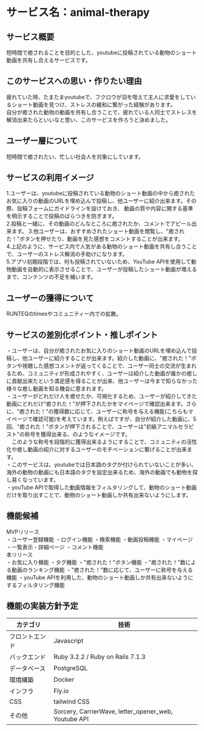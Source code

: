 # サービス名：animal-therapy
## サービス概要
短時間で癒されることを目的とした、youtubeに投稿されている動物のショート動画を共有し合えるサービスです。<br>
## このサービスへの思い・作りたい理由
疲れていた時、たまたまyoutubeで、フクロウが羽を咥えて主人に求愛をしているショート動画を見つけ、ストレスの緩和に繋がった経験があります。<br>
自分が癒された動物の動画を共有し合うことで、疲れている人同士でストレスを解消出来たらといいなと思い、このサービスを作ろうと決めました。<br>
## ユーザー層について
短時間で癒されたい、忙しい社会人を対象にしています。
## サービスの利用イメージ
1.ユーザーは、youtubeに投稿されている動物のショート動画の中から癒されたお気に入りの動画のURLを埋め込んで投稿し、他ユーザーに紹介出来ます。その際、投稿フォームにガイドラインを設けておき、
動画の質や内容に関する基準を明示することで投稿のばらつきを防ぎます。<br>
2.投稿と一緒に、その動画のどんなところに癒されたか、コメントでアピール出来ます。
3.他ユーザーは、おすすめされたショート動画を閲覧し、"癒された！"ボタンを押せたり、動画を見た感想をコメントすることが出来ます。<br>
4.上記のように、サービス内で人気がある動物のショート動画を共有し合うことで、ユーザーのストレス解消の手助けになります。<br>
5.アプリ初期段階では、何も投稿されていないため、YouTube APIを使用して動物動画を自動的に表示させることで、ユーザーが投稿したショート動画が増えるまで、コンテンツの不足を補います。<br>
## ユーザーの獲得について
RUNTEQのtimesやコミュニティー内での拡散。
## サービスの差別化ポイント・推しポイント
・ユーザーは、自分が癒されたお気に入りのショート動画のURLを埋め込んで投稿し、他ユーザーに紹介することが出来ます。紹介した動画に、"癒された！"ボタンや視聴した感想コメントが返ってくることで、ユーザー同士の交流が生まれるため、コミュニティが形成されやすく、ユーザーは紹介した動画が誰かの癒しに貢献出来たという満足感を得ることが出来、他ユーザーは今まで知らなかった様々な癒し動画を知る機会に恵まれます。<br>
・ユーザーがどれだけ人を癒せたか、可視化するため、ユーザーが紹介してきた動画にどれだけ"癒された！"が押下されたかをマイページで確認出来ます。さらに、"癒された！"の獲得数に応じて、ユーザーに称号を与える機能(こちらもマイページで確認可能)を考えています。例えばですが、自分が紹介した動画に、5回、"癒された！"ボタンが押下されることで、ユーザーは"初級アニマルセラピスト"の称号を獲得出来る、のようなイメージです。<br>
　このような称号を段階的に獲得出来るようにすることで、コミュニティの活性化や癒し動画の紹介に対するユーザーのモチベーションに繋げることが出来ます。<br>
・このサービスは、youtubeでは日本語のタグが付けられていないことが多い、海外の動物の動画にも日本語のタグを設定出来るため、海外の動画でも動物を探し易くなっています。<br>
・youTube APIで取得した動画情報をフィルタリングして、動物のショート動画だけを取り出すことで、動物のショート動画しか共有出来ないようにします。 <br>
## 機能候補
MVPリリース<br>
・ユーザー登録機能
・ログイン機能
・検索機能
・動画投稿機能
・マイページ
・一覧表示・詳細ページ
・コメント機能<br>
本リリース<br>
・お気に入り機能
・タグ機能
・"癒された！"ボタン機能
・"癒された！"数による動画のランキング機能
・"癒された！"数に応じて、ユーザーに称号を与える機能
・youTube APIを利用した、動物のショート動画しか共有出来ないようにするフィルタリング機能<br>
## 機能の実装方針予定
| カテゴリ | 技術 |
| --- | --- |
| フロントエンド | Javascript |
| バックエンド | Ruby 3.2.2 / Ruby on Rails 7.1.3 |
| データベース | PostgreSQL |
| 環境構築 | Docker |
| インフラ | Fly.io |
| CSS | tailwind CSS |
| その他 | Sorcery, CarrierWave, letter_opener_web, Youtube API |
